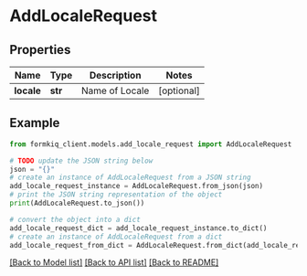 # AddLocaleRequest


## Properties

Name | Type | Description | Notes
------------ | ------------- | ------------- | -------------
**locale** | **str** | Name of Locale | [optional] 

## Example

```python
from formkiq_client.models.add_locale_request import AddLocaleRequest

# TODO update the JSON string below
json = "{}"
# create an instance of AddLocaleRequest from a JSON string
add_locale_request_instance = AddLocaleRequest.from_json(json)
# print the JSON string representation of the object
print(AddLocaleRequest.to_json())

# convert the object into a dict
add_locale_request_dict = add_locale_request_instance.to_dict()
# create an instance of AddLocaleRequest from a dict
add_locale_request_from_dict = AddLocaleRequest.from_dict(add_locale_request_dict)
```
[[Back to Model list]](../README.md#documentation-for-models) [[Back to API list]](../README.md#documentation-for-api-endpoints) [[Back to README]](../README.md)


